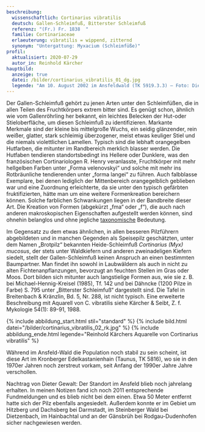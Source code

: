 ```yaml
---
beschreibung:
  wissenschaftlich: Cortinarius vibratilis
  deutsch: Gallen-Schleimfuß, Bitterster Schleimfuß
  referenz: "(Fr.) Fr. 1838  "
  familie: Cortinariaceae
  erlaeuterung: vibratilis = wippend, zitternd
  synonym: "Untergattung: Myxacium (Schleimfüße)"
profil:
  aktualisiert: 2020-07-29
  autor_in: Reinhold Kärcher
hauptbild:
  anzeige: true
  datei: /bilder/cortinarius_vibratilis_01_dg.jpg
  legende: "Am 10. August 2002 im Ansfeldwald (TK 5919.3.3) – Foto: Dieter Gewalt"
---
```

Der Gallen-Schleimfuß gehört zu jenen Arten unter den Schleimfüßen, die in allen Teilen des Fruchtkörpers extrem bitter sind. Es genügt schon, ähnlich wie vom Gallenröhrling her bekannt, ein leichtes Belecken der Hut-oder Stieloberfläche, um diesen Schleimfuß zu identifizieren. Markante Merkmale sind der kleine bis mittelgroße Wuchs, ein seidig glänzender, rein weißer, glatter, stark schleimig überzogener, meist etwas keuliger Stiel und die niemals violettlichen Lamellen. Typisch sind die lebhaft orangegelben Hutfarben, die mitunter im Randbereich merklich blasser werden. Die Hutfaben tendieren standortsbedingt ins Hellere oder Dunklere, was den französischen Cortinariologen R. Henry veranlasste, Fruchtkörper mit mehr hellgelben Farben unter „Forma velenovskyi“ und solche mit mehr ins Rotbräunliche tendierenden unter „forma langei“ zu führen. Auch falbblasse Exemplare, bei denen lediglich der Mittenbereich orangegelblich geblieben war und eine Zuordnung erleichterte, da sie unter den typisch gefärbten fruktifizierten, hätte man um eine weitere Formenkreation bereichern können. Solche farblichen Schwankungen liegen in der Bandbreite dieser Art. Die Kreation von Formen (abgekürzt „fma“ oder „f“), die auch nach anderen makroskopischen Eigenschaften aufgestellt werden können, sind ohnehin belanglos und ohne jegliche [taxonomische](taxonomisch "Glossar") Bedeutung.

Im Gegensatz zu dem etwas ähnlichen, in allen besseren Pilzführern abgebildeten und in manchen Gegenden als Speisepilz geschätzten, unter dem Namen „Brotpilz“ bekannten Heide-Schleimfuß *Cortinarius (Myx) mucosus*, der stets unter Waldkiefern und anderen zweinadeligen Kiefern siedelt, stellt der Gallen-Schleimfuß keinen Anspruch an einen bestimmten Baumpartner. Man findet ihn sowohl in Laubwäldern als auch in nicht zu alten Fichtenanpflanzungen, bevorzugt an feuchten Stellen im Gras oder Moos. Dort bilden sich mitunter auch langstielige Formen aus, wie sie z. B. bei Michael-Hennig-Kreisel (1985), Tf. 142 und bei Dähncke (1200 Pilze in Farbe) S. 795 unter „Bitterster Schleimfuß“ dargestellt sind. Die Tafel in Breitenbach & Kränzlin, Bd. 5, Nr. 288, ist nicht typisch. Eine erweiterte Beschreibung mit Aquarell von C. vibratilis siehe Kärcher & Seibt, Z. f. Mykologie 54(1): 89-91, 1988.

{% include abbildung_start.html stil="standard" %}
{% include bild.html datei="/bilder/cortinarius_vibratilis_02_rk.jpg" %}
{% include abbildung_ende.html legende="Reinhold Kärchers Aquarelle von Cortinarius vibratilis" %}

Während im Ansfeld-Wald die Population noch stabil zu sein scheint, ist diese Art im Kronberger Edelkastanienhain (Taunus, TK 5816), wo sie in den 1970er Jahren noch zerstreut vorkam, seit Anfang der 1990er Jahre Jahre verschollen.

Nachtrag von Dieter Gewalt: Der Standort im Ansfeld blieb noch jahrelang erhalten. In meinen Notizen fand ich noch 2011 entsprechende Fundmeldungen und es blieb nicht bei dem einen. Etwa 50 Meter entfernt hatte sich der Pilz ebenfalls angesiedelt. Außerdem konnte er im Gebiet um Hitzberg und Dachsberg bei Darmstadt, im Steinberger Wald bei Dietzenbach, im Hainbachtal und an der Gänsbrüh bei Rodgau-Dudenhofen sicher nachgewiesen werden.